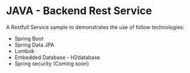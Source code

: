 JAVA - Backend Rest Service
====================
A Restfull Service sample to demonstrates the use of follow technologies:
* Spring Boot
* Spring Data JPA
* Lombok
* Embedded Database - H2database
* Spring security (Coming soon)